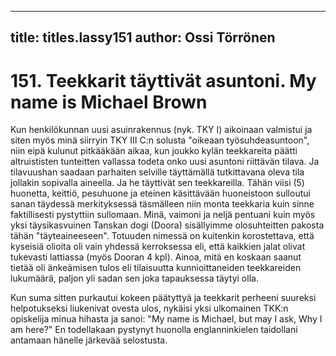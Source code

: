 
---

title: titles.lassy151
author: Ossi Törrönen
---


    
# 151. Teekkarit täyttivät asuntoni. My name is Michael Brown 

Kun henkilökunnan uusi asuinrakennus (nyk. TKY I) aikoinaan valmistui ja siten myös minä siirryin TKY III C:n 
solusta "oikeaan työsuhdeasuntoon", niin eipä kulunut pitkääkään aikaa, kun joukko kylän teekkareita päätti 
altruististen tunteitten vallassa todeta onko uusi asuntoni riittävän tilava. Ja tilavuushan saadaan parhaiten selville 
täyttämällä tutkittavana oleva tila jollakin sopivalla aineella. Ja he täyttivät sen teekkareilla. Tähän viisi (5) huonetta, 
keittiö, pesuhuone ja eteinen käsittävään huoneistoon sulloutui sanan täydessä merkityksessä täsmälleen niin monta 
teekkaria kuin sinne faktillisesti pystyttiin sullomaan. Minä, vaimoni ja neljä pentuani kuin myös yksi täysikasvuinen 
Tanskan dogi (Doora) sisällyimme olosuhteitten pakosta tähän "täyteaineeseen". Totuuden nimessä on kuitenkin 
korostettava, että kyseisiä olioita oli vain yhdessä kerroksessa eli, että kaikkien jalat olivat tukevasti lattiassa (myös 
Dooran 4 kpl). Ainoa, mitä en koskaan saanut tietää oli änkeämisen tulos eli tilaisuutta kunnioittaneiden teekkareiden 
lukumäärä, paljon yli sadan sen joka tapauksessa täytyi olla. 

Kun suma sitten purkautui kokeen päätyttyä ja teekkarit perheeni suureksi helpotukseksi liukenivat ovesta ulos, 
nykäisi yksi ulkomainen TKK:n opiskelija minua hihasta ja sanoi: "My name is Michael, but may I ask, Why I am 
here?" En todellakaan pystynyt huonolla englanninkielen taidollani antamaan hänelle järkevää selostusta. 




